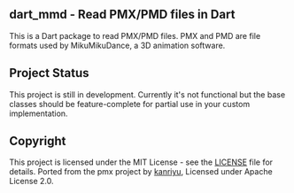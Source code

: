 ## dart_mmd - Read PMX/PMD files in Dart

This is a Dart package to read PMX/PMD files. PMX and PMD are file formats used by MikuMikuDance, a 3D animation software.

## Project Status

This project is still in development. Currently it's not functional but the base classes should be feature-complete for partial use
in your custom implementation.

## Copyright

This project is licensed under the MIT License - see the [LICENSE](LICENSE) file for details. Ported from the pmx project by [kanriyu](https://github.com/kanryu/pmx), Licensed under Apache License 2.0.